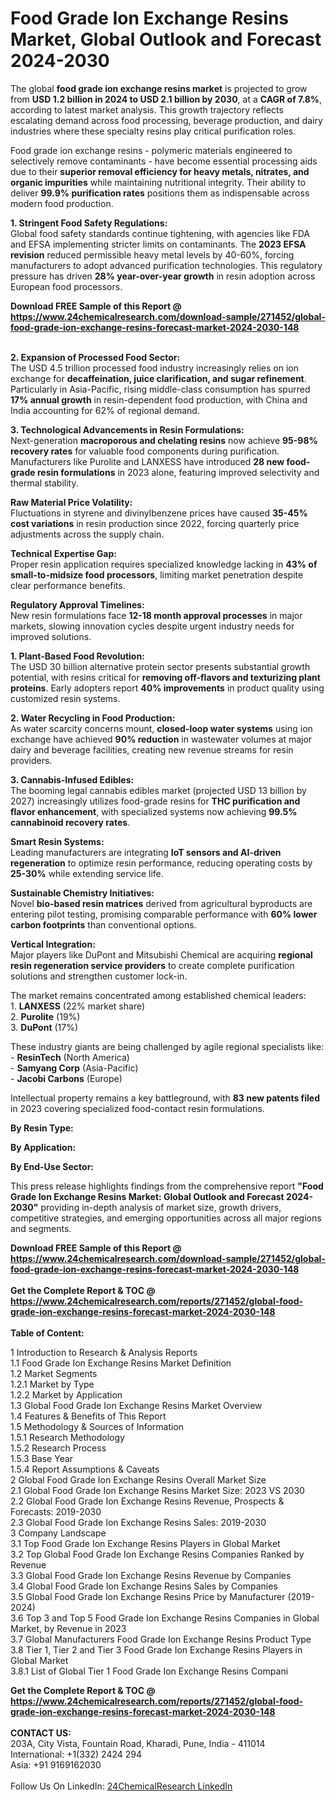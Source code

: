 <h1>Food Grade Ion Exchange Resins Market, Global Outlook and Forecast 2024-2030</h1><p>The global <strong>food grade ion exchange resins market</strong> is projected to grow from <strong>USD 1.2 billion in 2024 to USD 2.1 billion by 2030</strong>, at a <strong>CAGR of 7.8%</strong>, according to latest market analysis. This growth trajectory reflects escalating demand across food processing, beverage production, and dairy industries where these specialty resins play critical purification roles.</p><p>Food grade ion exchange resins - polymeric materials engineered to selectively remove contaminants - have become essential processing aids due to their <strong>superior removal efficiency for heavy metals, nitrates, and organic impurities</strong> while maintaining nutritional integrity. Their ability to deliver <strong>99.9% purification rates</strong> positions them as indispensable across modern food production.</p><p><strong>1. Stringent Food Safety Regulations:</strong><br>
Global food safety standards continue tightening, with agencies like FDA and EFSA implementing stricter limits on contaminants. The <strong>2023 EFSA revision</strong> reduced permissible heavy metal levels by 40-60%, forcing manufacturers to adopt advanced purification technologies. This regulatory pressure has driven <strong>28% year-over-year growth</strong> in resin adoption across European food processors.</p><div><b>Download FREE Sample of this Report @ 
            <a href="https://www.24chemicalresearch.com/download-sample/271452/global-food-grade-ion-exchange-resins-forecast-market-2024-2030-148">
            https://www.24chemicalresearch.com/download-sample/271452/global-food-grade-ion-exchange-resins-forecast-market-2024-2030-148</a></b></div><br><p><strong>2. Expansion of Processed Food Sector:</strong><br>
The USD 4.5 trillion processed food industry increasingly relies on ion exchange for <strong>decaffeination, juice clarification, and sugar refinement</strong>. Particularly in Asia-Pacific, rising middle-class consumption has spurred <strong>17% annual growth</strong> in resin-dependent food production, with China and India accounting for 62% of regional demand.</p><p><strong>3. Technological Advancements in Resin Formulations:</strong><br>
Next-generation <strong>macroporous and chelating resins</strong> now achieve <strong>95-98% recovery rates</strong> for valuable food components during purification. Manufacturers like Purolite and LANXESS have introduced <strong>28 new food-grade resin formulations</strong> in 2023 alone, featuring improved selectivity and thermal stability.</p><p><strong>Raw Material Price Volatility:</strong><br>
Fluctuations in styrene and divinylbenzene prices have caused <strong>35-45% cost variations</strong> in resin production since 2022, forcing quarterly price adjustments across the supply chain.</p><p><strong>Technical Expertise Gap:</strong><br>
Proper resin application requires specialized knowledge lacking in <strong>43% of small-to-midsize food processors</strong>, limiting market penetration despite clear performance benefits.</p><p><strong>Regulatory Approval Timelines:</strong><br>
New resin formulations face <strong>12-18 month approval processes</strong> in major markets, slowing innovation cycles despite urgent industry needs for improved solutions.</p><p><strong>1. Plant-Based Food Revolution:</strong><br>
The USD 30 billion alternative protein sector presents substantial growth potential, with resins critical for <strong>removing off-flavors and texturizing plant proteins</strong>. Early adopters report <strong>40% improvements</strong> in product quality using customized resin systems.</p><p><strong>2. Water Recycling in Food Production:</strong><br>
As water scarcity concerns mount, <strong>closed-loop water systems</strong> using ion exchange have achieved <strong>90% reduction</strong> in wastewater volumes at major dairy and beverage facilities, creating new revenue streams for resin providers.</p><p><strong>3. Cannabis-Infused Edibles:</strong><br>
The booming legal cannabis edibles market (projected USD 13 billion by 2027) increasingly utilizes food-grade resins for <strong>THC purification and flavor enhancement</strong>, with specialized systems now achieving <strong>99.5% cannabinoid recovery rates</strong>.</p><p><strong>Smart Resin Systems:</strong><br>
Leading manufacturers are integrating <strong>IoT sensors and AI-driven regeneration</strong> to optimize resin performance, reducing operating costs by <strong>25-30%</strong> while extending service life.</p><p><strong>Sustainable Chemistry Initiatives:</strong><br>
Novel <strong>bio-based resin matrices</strong> derived from agricultural byproducts are entering pilot testing, promising comparable performance with <strong>60% lower carbon footprints</strong> than conventional options.</p><p><strong>Vertical Integration:</strong><br>
Major players like DuPont and Mitsubishi Chemical are acquiring <strong>regional resin regeneration service providers</strong> to create complete purification solutions and strengthen customer lock-in.</p><p>The market remains concentrated among established chemical leaders:<br>
1. <strong>LANXESS</strong> (22% market share)<br>
2. <strong>Purolite</strong> (19%)<br>
3. <strong>DuPont</strong> (17%) </p><p>These industry giants are being challenged by agile regional specialists like:<br>
- <strong>ResinTech</strong> (North America)<br>
- <strong>Samyang Corp</strong> (Asia-Pacific)<br>
- <strong>Jacobi Carbons</strong> (Europe)</p><p>Intellectual property remains a key battleground, with <strong>83 new patents filed</strong> in 2023 covering specialized food-contact resin formulations.</p><p><strong>By Resin Type:</strong></p><p><strong>By Application:</strong></p><p><strong>By End-Use Sector:</strong></p><p>This press release highlights findings from the comprehensive report <strong>"Food Grade Ion Exchange Resins Market: Global Outlook and Forecast 2024-2030"</strong> providing in-depth analysis of market size, growth drivers, competitive strategies, and emerging opportunities across all major regions and segments.</p><div><b>Download FREE Sample of this Report @ 
            <a href="https://www.24chemicalresearch.com/download-sample/271452/global-food-grade-ion-exchange-resins-forecast-market-2024-2030-148">
            https://www.24chemicalresearch.com/download-sample/271452/global-food-grade-ion-exchange-resins-forecast-market-2024-2030-148</a></b></div><br><div><b>Get the Complete Report & TOC @ 
            <a href="https://www.24chemicalresearch.com/reports/271452/global-food-grade-ion-exchange-resins-forecast-market-2024-2030-148">
            https://www.24chemicalresearch.com/reports/271452/global-food-grade-ion-exchange-resins-forecast-market-2024-2030-148</a></b></div><br>
            <b>Table of Content:</b><p>1 Introduction to Research & Analysis Reports<br />
    1.1 Food Grade Ion Exchange Resins Market Definition<br />
    1.2 Market Segments<br />
        1.2.1 Market by Type<br />
        1.2.2 Market by Application<br />
    1.3 Global Food Grade Ion Exchange Resins Market Overview<br />
    1.4 Features & Benefits of This Report<br />
    1.5 Methodology & Sources of Information<br />
        1.5.1 Research Methodology<br />
        1.5.2 Research Process<br />
        1.5.3 Base Year<br />
        1.5.4 Report Assumptions & Caveats<br />
2 Global Food Grade Ion Exchange Resins Overall Market Size<br />
    2.1 Global Food Grade Ion Exchange Resins Market Size: 2023 VS 2030<br />
    2.2 Global Food Grade Ion Exchange Resins Revenue, Prospects & Forecasts: 2019-2030<br />
    2.3 Global Food Grade Ion Exchange Resins Sales: 2019-2030<br />
3 Company Landscape<br />
    3.1 Top Food Grade Ion Exchange Resins Players in Global Market<br />
    3.2 Top Global Food Grade Ion Exchange Resins Companies Ranked by Revenue<br />
    3.3 Global Food Grade Ion Exchange Resins Revenue by Companies<br />
    3.4 Global Food Grade Ion Exchange Resins Sales by Companies<br />
    3.5 Global Food Grade Ion Exchange Resins Price by Manufacturer (2019-2024)<br />
    3.6 Top 3 and Top 5 Food Grade Ion Exchange Resins Companies in Global Market, by Revenue in 2023<br />
    3.7 Global Manufacturers Food Grade Ion Exchange Resins Product Type<br />
    3.8 Tier 1, Tier 2 and Tier 3 Food Grade Ion Exchange Resins Players in Global Market<br />
        3.8.1 List of Global Tier 1 Food Grade Ion Exchange Resins Compani</p><div><b>Get the Complete Report & TOC @ 
            <a href="https://www.24chemicalresearch.com/reports/271452/global-food-grade-ion-exchange-resins-forecast-market-2024-2030-148">
            https://www.24chemicalresearch.com/reports/271452/global-food-grade-ion-exchange-resins-forecast-market-2024-2030-148</a></b></div><br><b>CONTACT US:</b><br>
            203A, City Vista, Fountain Road, Kharadi, Pune, India - 411014<br>
            International: +1(332) 2424 294<br>
            Asia: +91 9169162030 <br><br>
            Follow Us On LinkedIn: <a href="https://www.linkedin.com/company/24chemicalresearch/">24ChemicalResearch LinkedIn</a>